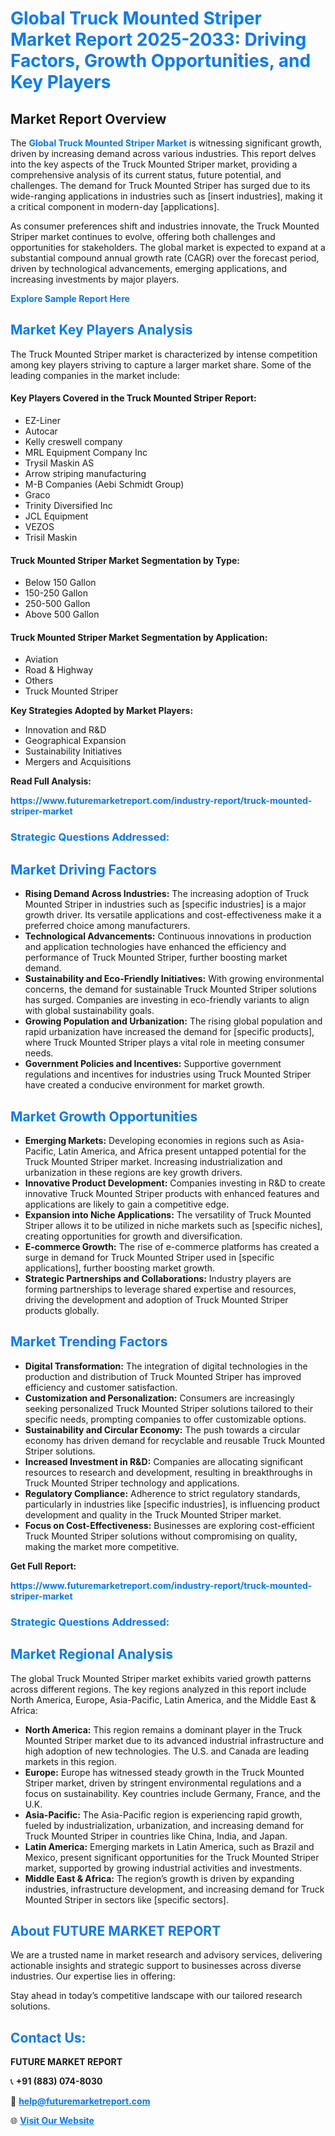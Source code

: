 <h1 style="color: #007BFF;">Global Truck Mounted Striper Market Report 2025-2033: Driving Factors, Growth Opportunities, and Key Players</h1>

<section id="overview">
<h2>Market Report Overview</h2>
<p>The <a href="https://www.futuremarketreport.com/industry-report/truck-mounted-striper-market" style="color: #007BFF; text-decoration: none;"><strong>Global Truck Mounted Striper Market</strong></a> is witnessing significant growth, driven by increasing demand across various industries. This report delves into the key aspects of the Truck Mounted Striper market, providing a comprehensive analysis of its current status, future potential, and challenges. The demand for Truck Mounted Striper has surged due to its wide-ranging applications in industries such as [insert industries], making it a critical component in modern-day [applications].</p>
<p>As consumer preferences shift and industries innovate, the Truck Mounted Striper market continues to evolve, offering both challenges and opportunities for stakeholders. The global market is expected to expand at a substantial compound annual growth rate (CAGR) over the forecast period, driven by technological advancements, emerging applications, and increasing investments by major players.</p>
</section>

<section id="overview">
<p><a href="https://www.futuremarketreport.com/request-sample/reportId=128407" style="color: #007BFF; text-decoration: none;"><strong>Explore Sample Report Here</strong></a></p>
</section>

<section id="key-players">
<h2 style="color: #007BFF;">Market Key Players Analysis</h2>
<p>The Truck Mounted Striper market is characterized by intense competition among key players striving to capture a larger market share. Some of the leading companies in the market include:</p>
<h4>Key Players Covered in the Truck Mounted Striper Report:</h4>
<ul><li>EZ-Liner</li><li>Autocar</li><li>Kelly creswell company</li><li>MRL Equipment Company Inc</li><li>Trysil Maskin AS</li><li>Arrow striping manufacturing</li><li>M-B Companies (Aebi Schmidt Group)</li><li>Graco</li><li>Trinity Diversified Inc</li><li>JCL Equipment</li><li>VEZOS</li><li>Trisil Maskin</li></ul>
<h4>Truck Mounted Striper Market Segmentation by Type:</h4>
<ul><li>Below 150 Gallon</li><li>150-250 Gallon</li><li>250-500 Gallon</li><li>Above 500 Gallon</li></ul>

<h4>Truck Mounted Striper Market Segmentation by Application:</h4>
<ul><li>Aviation</li><li>Road &amp; Highway</li><li>Others</li><li>Truck Mounted Striper</li></ul>
<p><strong>Key Strategies Adopted by Market Players:</strong></p>
<ul>
<li>Innovation and R&D</li>
<li>Geographical Expansion</li>
<li>Sustainability Initiatives</li>
<li>Mergers and Acquisitions</li>
</ul>
</section>

<section>
<p><strong>Read Full Analysis: </strong></p><a href="https://www.futuremarketreport.com/industry-report/truck-mounted-striper-market" style="color: #007BFF; text-decoration: none;"><strong>https://www.futuremarketreport.com/industry-report/truck-mounted-striper-market</strong></a>
<h3 style="color: #007BFF;">Strategic Questions Addressed:</h3>
</section>

<section id="driving-factors">
<h2 style="color: #007BFF;">Market Driving Factors</h2>
<ul>
<li><strong>Rising Demand Across Industries:</strong> The increasing adoption of Truck Mounted Striper in industries such as [specific industries] is a major growth driver. Its versatile applications and cost-effectiveness make it a preferred choice among manufacturers.</li>
<li><strong>Technological Advancements:</strong> Continuous innovations in production and application technologies have enhanced the efficiency and performance of Truck Mounted Striper, further boosting market demand.</li>
<li><strong>Sustainability and Eco-Friendly Initiatives:</strong> With growing environmental concerns, the demand for sustainable Truck Mounted Striper solutions has surged. Companies are investing in eco-friendly variants to align with global sustainability goals.</li>
<li><strong>Growing Population and Urbanization:</strong> The rising global population and rapid urbanization have increased the demand for [specific products], where Truck Mounted Striper plays a vital role in meeting consumer needs.</li>
<li><strong>Government Policies and Incentives:</strong> Supportive government regulations and incentives for industries using Truck Mounted Striper have created a conducive environment for market growth.</li>
</ul>
</section>

<section id="growth-opportunities">
<h2 style="color: #007BFF;">Market Growth Opportunities</h2>
<ul>
<li><strong>Emerging Markets:</strong> Developing economies in regions such as Asia-Pacific, Latin America, and Africa present untapped potential for the Truck Mounted Striper market. Increasing industrialization and urbanization in these regions are key growth drivers.</li>
<li><strong>Innovative Product Development:</strong> Companies investing in R&D to create innovative Truck Mounted Striper products with enhanced features and applications are likely to gain a competitive edge.</li>
<li><strong>Expansion into Niche Applications:</strong> The versatility of Truck Mounted Striper allows it to be utilized in niche markets such as [specific niches], creating opportunities for growth and diversification.</li>
<li><strong>E-commerce Growth:</strong> The rise of e-commerce platforms has created a surge in demand for Truck Mounted Striper used in [specific applications], further boosting market growth.</li>
<li><strong>Strategic Partnerships and Collaborations:</strong> Industry players are forming partnerships to leverage shared expertise and resources, driving the development and adoption of Truck Mounted Striper products globally.</li>
</ul>
</section>

<section id="trending-factors">
<h2 style="color: #007BFF;">Market Trending Factors</h2>
<ul>
<li><strong>Digital Transformation:</strong> The integration of digital technologies in the production and distribution of Truck Mounted Striper has improved efficiency and customer satisfaction.</li>
<li><strong>Customization and Personalization:</strong> Consumers are increasingly seeking personalized Truck Mounted Striper solutions tailored to their specific needs, prompting companies to offer customizable options.</li>
<li><strong>Sustainability and Circular Economy:</strong> The push towards a circular economy has driven demand for recyclable and reusable Truck Mounted Striper solutions.</li>
<li><strong>Increased Investment in R&D:</strong> Companies are allocating significant resources to research and development, resulting in breakthroughs in Truck Mounted Striper technology and applications.</li>
<li><strong>Regulatory Compliance:</strong> Adherence to strict regulatory standards, particularly in industries like [specific industries], is influencing product development and quality in the Truck Mounted Striper market.</li>
<li><strong>Focus on Cost-Effectiveness:</strong> Businesses are exploring cost-efficient Truck Mounted Striper solutions without compromising on quality, making the market more competitive.</li>
</ul>
</section>

<section>
<p><strong>Get Full Report: </strong></p><a href="https://www.futuremarketreport.com/industry-report/truck-mounted-striper-market" style="color: #007BFF; text-decoration: none;"><strong>https://www.futuremarketreport.com/industry-report/truck-mounted-striper-market</strong></a>
<h3 style="color: #007BFF;">Strategic Questions Addressed:</h3>
</section>


<section id="regional-analysis">
<h2 style="color: #007BFF;">Market Regional Analysis</h2>
<p>The global Truck Mounted Striper market exhibits varied growth patterns across different regions. The key regions analyzed in this report include North America, Europe, Asia-Pacific, Latin America, and the Middle East & Africa:</p>
<ul>
<li><strong>North America:</strong> This region remains a dominant player in the Truck Mounted Striper market due to its advanced industrial infrastructure and high adoption of new technologies. The U.S. and Canada are leading markets in this region.</li>
<li><strong>Europe:</strong> Europe has witnessed steady growth in the Truck Mounted Striper market, driven by stringent environmental regulations and a focus on sustainability. Key countries include Germany, France, and the U.K.</li>
<li><strong>Asia-Pacific:</strong> The Asia-Pacific region is experiencing rapid growth, fueled by industrialization, urbanization, and increasing demand for Truck Mounted Striper in countries like China, India, and Japan.</li>
<li><strong>Latin America:</strong> Emerging markets in Latin America, such as Brazil and Mexico, present significant opportunities for the Truck Mounted Striper market, supported by growing industrial activities and investments.</li>
<li><strong>Middle East & Africa:</strong> The region’s growth is driven by expanding industries, infrastructure development, and increasing demand for Truck Mounted Striper in sectors like [specific sectors].</li>
</ul>
</section>

<footer>
<h2 style="color: #007BFF;">About FUTURE MARKET REPORT</h2>
<p>We are a trusted name in market research and advisory services, delivering actionable insights and strategic support to businesses across diverse industries. Our expertise lies in offering:</p>

<p>Stay ahead in today’s competitive landscape with our tailored research solutions.</p>

<h2 style="color: #007BFF;">Contact Us:</h2>
<p><strong>FUTURE MARKET REPORT</strong></p>
<p>📞 <strong>+91 (883) 074-8030</strong></p>
<p>📧 <strong><a href="mailto:help@futuremarketreport.com" style="color: #007BFF;">help@futuremarketreport.com</a></strong></p>
<p>🌐 <strong><a href="https://www.futuremarketreport.com/" style="color: #007BFF;">Visit Our Website</a></strong></p>
</footer>